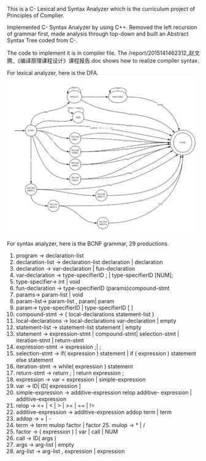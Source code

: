 This is a C- Lexical and Syntax Analyzer which is the curriculum project of Principles of Complier.

Implemented C- Syntax Analyzer by using C++. Removed the left recursion of grammar first, made analysis through top-down and built an Abstract Syntax Tree coded from C-.

The code to implement it is in compiler file. The /report/2015141462312_赵文腾_《编译原理课程设计》课程报告.doc shows how to realize compiler syntax.

For lexical analyzer, here is the DFA.
![relation](https://github.com/NonesZzft/Principles-of-Compiler/blob/master/DFA.png)

For syntax analyzer, here is the BCNF grammar, 29 productions.

1. program → declaration-list  
2. declaration-list → declaration-list declaration | declaration  
3. declaration → var-declaration | fun-declaration  
4. var-declaration → type-specifierID ; | type-specifierID [NUM];  
5. type-specifier→ int | void  
6. fun-declaration → type-specifierID (params)compound-stmt  
7. params→ param-list | void  
8. param-list→ param-list , param| param  
9. param→ type-specifierID | type-specifierID [ ]  
10. compound-stmt → { local-declarations statement-list }  
11. local-declarations → local-declarations var-declaration | empty  
12. statement-list → statement-list statement | empty  
13. statement → expression-stmt | compound-stmt| selection-stmt | iteration-stmt | return-stmt  
14. expression-stmt → expression ;| ;  
15. selection-stmt → if( expression ) statement | if ( expression ) statement else statement  
16. iteration-stmt → while( expression ) statement  
17. return-stmt → return ; | return expression ;  
18. expression → var = expression | simple-expression  
19. var → ID| ID[ expression ]  
20. simple-expression → additive-expression relop additive- expression | additive-expression  
21. relop → <= | < | > | >= | == | !=  
22. additive-expression → additive-expression addop term | term  
23. addop → + | -  
24. term → term mulop factor | factor 25. mulop → * | /  
26. factor → ( expression ) | var | call | NUM  
27. call → ID( args )  
28. args → arg-list | empty  
29. arg-list → arg-list , expression | expression  
